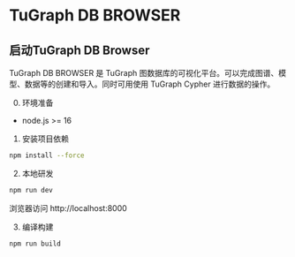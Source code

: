 # TuGraph DB BROWSER 

## 启动TuGraph DB Browser

TuGraph DB BROWSER 是 TuGraph 图数据库的可视化平台。可以完成图谱、模型、数据等的创建和导入。同时可用使用 TuGraph Cypher 进行数据的操作。

0. 环境准备

- node.js >= 16

1. 安装项目依赖

```bash
npm install --force
```

2. 本地研发

```bash
npm run dev
```

浏览器访问 http://localhost:8000

3. 编译构建

```bash
npm run build
```
